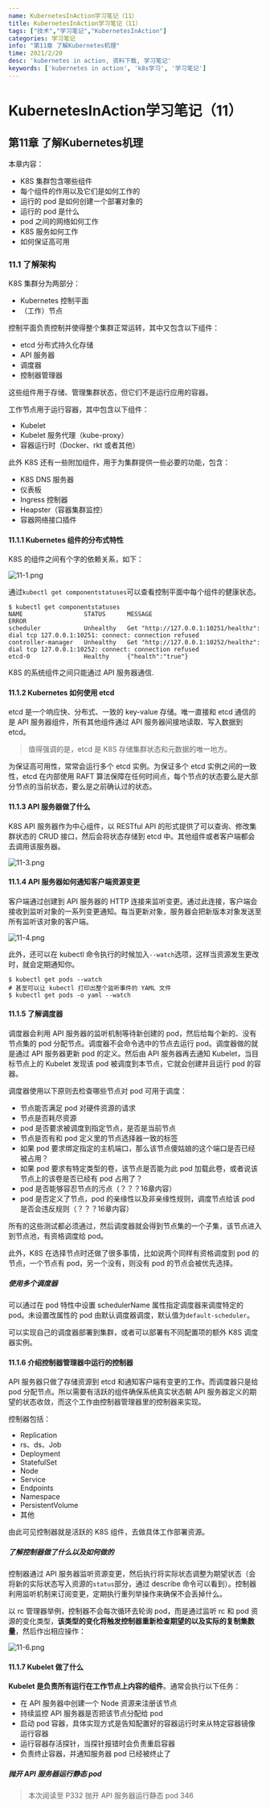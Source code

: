 ```yaml
---
name: KubernetesInAction学习笔记（11）
title: KubernetesInAction学习笔记（11）
tags: ["技术","学习笔记","KubernetesInAction"]
categories: 学习笔记
info: "第11章 了解Kubernetes机理"
time: 2021/2/20
desc: 'kubernetes in action, 资料下载, 学习笔记'
keywords: ['kubernetes in action', 'k8s学习', '学习笔记']
---
```


# KubernetesInAction学习笔记（11）

## 第11章 了解Kubernetes机理

本章内容：

- K8S 集群包含哪些组件
- 每个组件的作用以及它们是如何工作的
- 运行的 pod 是如何创建一个部署对象的
- 运行的 pod 是什么
- pod 之间的网络如何工作
- K8S 服务如何工作
- 如何保证高可用

### 11.1 了解架构

K8S 集群分为两部分：

- Kubernetes 控制平面
- （工作）节点

控制平面负责控制并使得整个集群正常运转，其中又包含以下组件：

- etcd 分布式持久化存储
- API 服务器
- 调度器
- 控制器管理器

这些组件用于存储、管理集群状态，但它们不是运行应用的容器。

工作节点用于运行容器，其中包含以下组件：

- Kubelet
- Kubelet 服务代理（kube-proxy）
- 容器运行时（Docker、rkt 或者其他）

此外 K8S 还有一些附加组件，用于为集群提供一些必要的功能，包含：

- K8S DNS 服务器
- 仪表板
- Ingress 控制器
- Heapster（容器集群监控）
- 容器网络接口插件

#### 11.1.1 Kubernetes 组件的分布式特性

K8S 的组件之间有个字的依赖关系，如下：

![11-1.png](./images/11-1.png)

通过`kubectl get componentstatuses`可以查看控制平面中每个组件的健康状态。

```shell
$ kubectl get componentstatuses
NAME                 STATUS      MESSAGE                                                                                       ERROR
scheduler            Unhealthy   Get "http://127.0.0.1:10251/healthz": dial tcp 127.0.0.1:10251: connect: connection refused
controller-manager   Unhealthy   Get "http://127.0.0.1:10252/healthz": dial tcp 127.0.0.1:10252: connect: connection refused
etcd-0               Healthy     {"health":"true"}
```

K8S 的系统组件之间只能通过 API 服务器通信.

#### 11.1.2 Kubernetes 如何使用 etcd

etcd 是一个响应快、分布式、一致的 key-value 存储。唯一直接和 etcd 通信的是 API 服务器组件，所有其他组件通过 API 服务器间接地读取、写入数据到 etcd。

> 值得强调的是，etcd 是 K8S 存储集群状态和元数据的唯一地方。

为保证高可用性，常常会运行多个 etcd 实例。为保证多个 etcd 实例之间的一致性，etcd 在内部使用 RAFT 算法保障在任何时间点，每个节点的状态要么是大部分节点的当前状态，要么是之前确认过的状态。

#### 11.1.3 API 服务器做了什么

K8S API 服务器作为中心组件，以 RESTful API 的形式提供了可以查询、修改集群状态的 CRUD 接口，然后会将状态存储到 etcd 中。其他组件或者客户端都会去调用该服务器。

![11-3.png](./images/11-3.png)

#### 11.1.4 API 服务器如何通知客户端资源变更

客户端通过创建到 API 服务器的 HTTP 连接来监听变更。通过此连接，客户端会接收到监听对象的一系列变更通知。每当更新对象，服务器会把新版本对象发送至所有监听该对象的客户端。

![11-4.png](./images/11-4.png)

此外，还可以在 kubectl 命令执行的时候加入`--watch`选项，这样当资源发生更改时，就会定期通知你。

```shell
$ kubectl get pods --watch
# 甚至可以让 kubectl 打印出整个监听事件的 YAML 文件
$ kubectl get pods -o yaml --watch
```

#### 11.1.5 了解调度器

调度器会利用 API 服务器的监听机制等待新创建的 pod，然后给每个新的、没有节点集的 pod 分配节点。调度器不会命令选中的节点去运行 pod。调度器做的就是通过 API 服务器更新 pod 的定义。然后由 API 服务器再去通知 Kubelet，当目标节点上的 Kubelet 发现该 pod 被调度到本节点，它就会创建并且运行 pod 的容器。

调度器使用以下原则去检查哪些节点对 pod 可用于调度：

- 节点能否满足 pod 对硬件资源的请求
- 节点是否耗尽资源
- pod 是否要求被调度到指定节点，是否是当前节点
- 节点是否有和 pod 定义里的节点选择器一致的标签
- 如果 pod 要求绑定指定的主机端口，那么该节点傻姑娘的这个端口是否已经被占用？
- 如果 pod 要求有特定类型的卷，该节点是否能为此 pod 加载此卷，或者说该节点上的该卷是否已经有 pod 占用了？
- pod 是否能够容忍节点的污点（？？？16章内容）
- pod 是否定义了节点，pod 的亲缘性以及非亲缘性规则，调度节点给该 pod 是否会违反规则（？？？16章内容）

所有的这些测试都必须通过，然后调度器就会得到节点集的一个子集，该节点进入到节点池，有资格调度给 pod。

此外，K8S 在选择节点时还做了很多事情，比如说两个同样有资格调度到 pod 的节点，一个节点有 pod，另一个没有，则没有 pod 的节点会被优先选择。

##### 使用多个调度器

可以通过在 pod 特性中设置 schedulerName 属性指定调度器来调度特定的 pod。未设置改属性的 pod 由默认调度器调度，默认值为`default-scheduler`。

可以实现自己的调度器部署到集群，或者可以部署有不同配置项的额外 K8S 调度器实例。

#### 11.1.6 介绍控制器管理器中运行的控制器

API 服务器只做了存储资源到 etcd 和通知客户端有变更的工作。而调度器只是给 pod 分配节点。所以需要有活跃的组件确保系统真实状态朝 API 服务器定义的期望的状态收敛，而这个工作由控制器管理器里的控制器来实现。

控制器包括：

- Replication
- rs、ds、Job
- Deployment
- StatefulSet
- Node
- Service
- Endpoints
- Namespace
- PersistentVolume
- 其他

由此可见控制器就是活跃的 K8S 组件，去做具体工作部署资源。

##### 了解控制器做了什么以及如何做的

控制器通过 API 服务器监听资源变更，然后执行将实际状态调整为期望状态（会将新的实际状态写入资源的`status`部分，通过 describe 命令可以看到）。控制器利用监听机制来订阅变更，定期执行重列举操作来确保不会丢掉什么。

以 rc 管理器举例，控制器不会每次循环去轮询 pod，而是通过监听 rc 和 pod 资源的变化类型，**该类型的变化将触发控制器重新检查期望的以及实际的复制集数量**，然后作出相应操作：

![11-6.png](./images/11-6.png)

#### 11.1.7 Kubelet 做了什么

**Kubelet 是负责所有运行在工作节点上内容的组件**。通常会执行以下任务：

- 在 API 服务器中创建一个 Node 资源来注册该节点
- 持续监控 API 服务器是否把该节点分配给 pod
- 启动 pod 容器，具体实现方式是告知配置好的容器运行时来从特定容器镜像运行容器
- 运行容器存活探针，当探针报错时会负责重启容器
- 负责终止容器，并通知服务器 pod 已经被终止了

##### 抛开 API 服务器运行静态 pod













> 本次阅读至 P332 抛开 API 服务器运行静态 pod 346